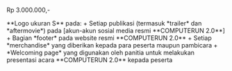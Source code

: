 <p class="h2 text-center fw-bold">Rp 3.000.000,-</p>
**Logo ukuran S** pada:
   + Setiap publikasi (termasuk *trailer* dan *aftermovie*) pada [akun-akun sosial media resmi **COMPUTERUN 2.0**]
   + Bagian *footer* pada website resmi **COMPUTERUN 2.0**
   + Setiap *merchandise* yang diberikan kepada para peserta maupun pambicara
   + *Welcoming page* yang digunakan oleh panitia untuk melakukan presentasi acara **COMPUTERUN 2.0** kepada peserta

[akun-akun sosial media resmi **COMPUTERUN 2.0**]: https://linktr.ee/computerun
